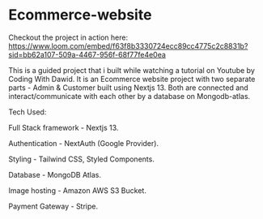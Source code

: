 # Ecommerce-website
Checkout the project in action here: https://www.loom.com/embed/f63f8b3330724ecc89cc4775c2c8831b?sid=bb62a107-509a-4467-956f-68f77fe4e0ea

This is a guided project that i built while watching a tutorial on Youtube by Coding With Dawid. It is an Ecommerce website project with two separate parts - Admin &amp; Customer built using Nextjs 13. Both are connected and interact/communicate with each other by a database on Mongodb-atlas.


Tech Used: 

Full Stack framework - Nextjs 13.

Authentication - NextAuth (Google Provider).

Styling - Tailwind CSS, Styled Components.

Database - MongoDB Atlas.

Image hosting - Amazon AWS S3 Bucket.

Payment Gateway - Stripe.

